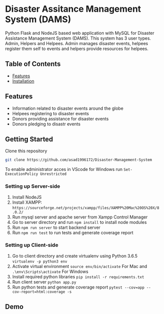 # Disaster Assitance Management System (DAMS)


Python Flask and NodeJS based web application with MySQL for Disaster Assistance Management System (DAMS). This system has 3 user types. Admin, Helpers and Helpees. Admin manages disaster events, helpees register them self to events and helpers provide resources for helpees.


## Table of Contents

* [Features](#Features)
* [Installation](#installation)

## Features

-   Information related to disaster events around the globe
-   Helpees registering to disaster events
-   Donors providing assistance for disaster events
-   Donors pledging to disastr events

## Getting Started
Clone this repository
```sh
git clone https://github.com/asad1996172/Disaster-Management-System
```

To enable administrator acces in VScode for Windows run ```Set-ExecutionPolicy Unrestricted```

### Setting up Server-side
1) Install NodeJS
2) Install XAMPP: ```https://sourceforge.net/projects/xampp/files/XAMPP%20Mac%20OS%20X/8.0.2/```
3) Run mysql server and apache server from Xampp Control Manager
4) Go to server directory and run ```npm install``` to install node modules
5) Run ```npm run server``` to start backend server
6) Run ```npm run test``` to run tests and generate coverage report

### Setting up Client-side
1) Go to client directory and create virtualenv using Python 3.6.5 ```virtualenv -p python3 env```
2) Activate virtual environment ```source env/bin/activate``` For Mac and ```.\env\Scripts\activate``` For Windows
3) Install required python libraries ```pip install -r requirements.txt```
4) Run client server ```python app.py```
7) Run python tests and generate coverage report ```pytest --cov=app --cov-report=html:coverage -s```

## Demo
<div align="center">
  <a href="https://www.youtube.com/watch?v=d5w7kfwUHgI><img src="https://img.youtube.com/vi/d5w7kfwUHgI/0.jpg" alt="IMAGE ALT TEXT"></a>
</div>
